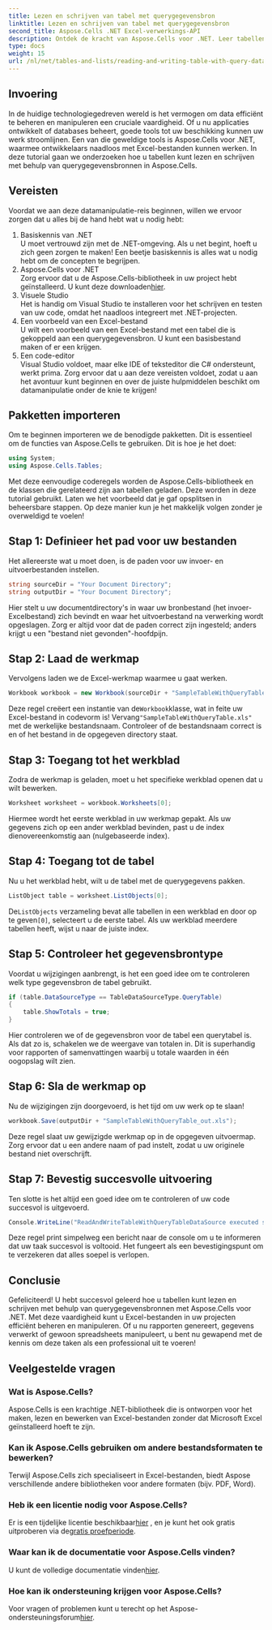 ```yaml
---
title: Lezen en schrijven van tabel met querygegevensbron
linktitle: Lezen en schrijven van tabel met querygegevensbron
second_title: Aspose.Cells .NET Excel-verwerkings-API
description: Ontdek de kracht van Aspose.Cells voor .NET. Leer tabellen lezen en schrijven met querygegevensbronnen in deze gedetailleerde stapsgewijze handleiding.
type: docs
weight: 15
url: /nl/net/tables-and-lists/reading-and-writing-table-with-query-data-source/
---
```

## Invoering
In de huidige technologiegedreven wereld is het vermogen om data efficiënt te beheren en manipuleren een cruciale vaardigheid. Of u nu applicaties ontwikkelt of databases beheert, goede tools tot uw beschikking kunnen uw werk stroomlijnen. Een van die geweldige tools is Aspose.Cells voor .NET, waarmee ontwikkelaars naadloos met Excel-bestanden kunnen werken. In deze tutorial gaan we onderzoeken hoe u tabellen kunt lezen en schrijven met behulp van querygegevensbronnen in Aspose.Cells.
## Vereisten
Voordat we aan deze datamanipulatie-reis beginnen, willen we ervoor zorgen dat u alles bij de hand hebt wat u nodig hebt:
1. Basiskennis van .NET  
   U moet vertrouwd zijn met de .NET-omgeving. Als u net begint, hoeft u zich geen zorgen te maken! Een beetje basiskennis is alles wat u nodig hebt om de concepten te begrijpen.
2. Aspose.Cells voor .NET  
    Zorg ervoor dat u de Aspose.Cells-bibliotheek in uw project hebt geïnstalleerd. U kunt deze downloaden[hier](https://releases.aspose.com/cells/net/).
3. Visuele Studio  
   Het is handig om Visual Studio te installeren voor het schrijven en testen van uw code, omdat het naadloos integreert met .NET-projecten.
4. Een voorbeeld van een Excel-bestand  
   U wilt een voorbeeld van een Excel-bestand met een tabel die is gekoppeld aan een querygegevensbron. U kunt een basisbestand maken of er een krijgen.
5. Een code-editor  
   Visual Studio voldoet, maar elke IDE of teksteditor die C# ondersteunt, werkt prima.
Zorg ervoor dat u aan deze vereisten voldoet, zodat u aan het avontuur kunt beginnen en over de juiste hulpmiddelen beschikt om datamanipulatie onder de knie te krijgen!
## Pakketten importeren
Om te beginnen importeren we de benodigde pakketten. Dit is essentieel om de functies van Aspose.Cells te gebruiken. Dit is hoe je het doet:
```csharp
using System;
using Aspose.Cells.Tables;
```
Met deze eenvoudige coderegels worden de Aspose.Cells-bibliotheek en de klassen die gerelateerd zijn aan tabellen geladen. Deze worden in deze tutorial gebruikt.
Laten we het voorbeeld dat je gaf opsplitsen in beheersbare stappen. Op deze manier kun je het makkelijk volgen zonder je overweldigd te voelen!
## Stap 1: Definieer het pad voor uw bestanden
Het allereerste wat u moet doen, is de paden voor uw invoer- en uitvoerbestanden instellen. 
```csharp
string sourceDir = "Your Document Directory";
string outputDir = "Your Document Directory";
```
Hier stelt u uw documentdirectory's in waar uw bronbestand (het invoer-Excelbestand) zich bevindt en waar het uitvoerbestand na verwerking wordt opgeslagen. Zorg er altijd voor dat de paden correct zijn ingesteld; anders krijgt u een "bestand niet gevonden"-hoofdpijn.
## Stap 2: Laad de werkmap
Vervolgens laden we de Excel-werkmap waarmee u gaat werken.
```csharp
Workbook workbook = new Workbook(sourceDir + "SampleTableWithQueryTable.xls");
```
 Deze regel creëert een instantie van de`Workbook`klasse, wat in feite uw Excel-bestand in codevorm is! Vervang`"SampleTableWithQueryTable.xls"` met de werkelijke bestandsnaam. Controleer of de bestandsnaam correct is en of het bestand in de opgegeven directory staat.
## Stap 3: Toegang tot het werkblad
Zodra de werkmap is geladen, moet u het specifieke werkblad openen dat u wilt bewerken.
```csharp
Worksheet worksheet = workbook.Worksheets[0];
```
Hiermee wordt het eerste werkblad in uw werkmap gepakt. Als uw gegevens zich op een ander werkblad bevinden, past u de index dienovereenkomstig aan (nulgebaseerde index).
## Stap 4: Toegang tot de tabel
Nu u het werkblad hebt, wilt u de tabel met de querygegevens pakken.
```csharp
ListObject table = worksheet.ListObjects[0];
```
 De`ListObjects` verzameling bevat alle tabellen in een werkblad en door op te geven`[0]`, selecteert u de eerste tabel. Als uw werkblad meerdere tabellen heeft, wijst u naar de juiste index.
## Stap 5: Controleer het gegevensbrontype
Voordat u wijzigingen aanbrengt, is het een goed idee om te controleren welk type gegevensbron de tabel gebruikt.
```csharp
if (table.DataSourceType == TableDataSourceType.QueryTable)
{
    table.ShowTotals = true;
}
```
Hier controleren we of de gegevensbron voor de tabel een querytabel is. Als dat zo is, schakelen we de weergave van totalen in. Dit is superhandig voor rapporten of samenvattingen waarbij u totale waarden in één oogopslag wilt zien.
## Stap 6: Sla de werkmap op
Nu de wijzigingen zijn doorgevoerd, is het tijd om uw werk op te slaan!
```csharp
workbook.Save(outputDir + "SampleTableWithQueryTable_out.xls");
```
Deze regel slaat uw gewijzigde werkmap op in de opgegeven uitvoermap. Zorg ervoor dat u een andere naam of pad instelt, zodat u uw originele bestand niet overschrijft.
## Stap 7: Bevestig succesvolle uitvoering
Ten slotte is het altijd een goed idee om te controleren of uw code succesvol is uitgevoerd.
```csharp
Console.WriteLine("ReadAndWriteTableWithQueryTableDataSource executed successfully.");
```
Deze regel print simpelweg een bericht naar de console om u te informeren dat uw taak succesvol is voltooid. Het fungeert als een bevestigingspunt om te verzekeren dat alles soepel is verlopen.
## Conclusie
Gefeliciteerd! U hebt succesvol geleerd hoe u tabellen kunt lezen en schrijven met behulp van querygegevensbronnen met Aspose.Cells voor .NET. Met deze vaardigheid kunt u Excel-bestanden in uw projecten efficiënt beheren en manipuleren. Of u nu rapporten genereert, gegevens verwerkt of gewoon spreadsheets manipuleert, u bent nu gewapend met de kennis om deze taken als een professional uit te voeren!
## Veelgestelde vragen
### Wat is Aspose.Cells?  
Aspose.Cells is een krachtige .NET-bibliotheek die is ontworpen voor het maken, lezen en bewerken van Excel-bestanden zonder dat Microsoft Excel geïnstalleerd hoeft te zijn.
### Kan ik Aspose.Cells gebruiken om andere bestandsformaten te bewerken?  
Terwijl Aspose.Cells zich specialiseert in Excel-bestanden, biedt Aspose verschillende andere bibliotheken voor andere formaten (bijv. PDF, Word).
### Heb ik een licentie nodig voor Aspose.Cells?  
 Er is een tijdelijke licentie beschikbaar[hier](https://purchase.aspose.com/temporary-license/) , en je kunt het ook gratis uitproberen via de[gratis proefperiode](https://releases.aspose.com/).
### Waar kan ik de documentatie voor Aspose.Cells vinden?  
 U kunt de volledige documentatie vinden[hier](https://reference.aspose.com/cells/net/).
### Hoe kan ik ondersteuning krijgen voor Aspose.Cells?  
 Voor vragen of problemen kunt u terecht op het Aspose-ondersteuningsforum[hier](https://forum.aspose.com/c/cells/9).